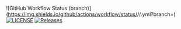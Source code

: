![GitHub Workflow Status (branch)](https://img.shields.io/github/actions/workflow/status/<username>/<repository>/<action file name>.yml?branch=<master branch>)
[![LICENSE](https://img.shields.io/github/license/<harris-spratt>/sem.svg?style=flat-square)](https://github.com/<github-username>/sem/blob/master/LICENSE)
[![Releases](https://img.shields.io/github/release/<harris-spratt>/sem/all.svg?style=flat-square)](https://github.com/<github-username>/sem/releases)